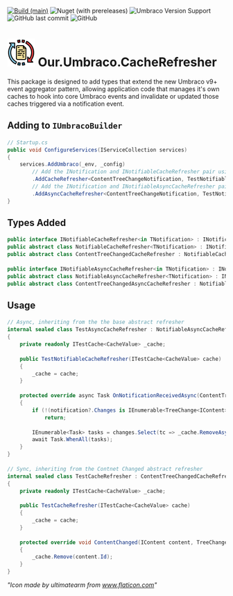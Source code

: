 [![Build (main)](https://github.com/mroberts91/umbraco-cache-refresher/actions/workflows/ci.yml/badge.svg)](https://github.com/mroberts91/umbraco-cache-refresher/actions/workflows/ci.yml)
![Nuget (with prereleases)](https://img.shields.io/nuget/vpre/Our.Umbraco.CacheRefresher)
![Umbraco Version Support](https://img.shields.io/badge/Umbraco-9%2B-blue)
![GitHub last commit](https://img.shields.io/github/last-commit/mroberts91/umbraco-cache-refresher)
![GitHub](https://img.shields.io/github/license/mroberts91/umbraco-cache-refresher)  

# ![CacheRefresher Logo](https://github.com/mroberts91/umbraco-cache-refresher/blob/8b4650ef83c9fbc140c5cbac0a3b29cf9ab8cd37/assets/icon-64.png) Our.Umbraco.CacheRefresher

This package is designed to add types that extend the new Umbraco v9+ event aggregator
pattern, allowing application code that manages it's own caches to hook into
core Umbraco events and invalidate or updated those caches triggered via
a notification event.

## Adding to `IUmbracoBuilder`
``` csharp
// Startup.cs
public void ConfigureServices(IServiceCollection services)
{
    services.AddUmbraco(_env, _config)
        // Add the INotification and INotifiableCacheRefresher pair using the Umbraco builder
        .AddCacheRefresher<ContentTreeChangeNotification, TestNotifiableCacheRefresher>()
        // Add the INotification and INotifiableAsyncCacheRefresher pair using the Umbraco builder
        .AddAsyncCacheRefresher<ContentTreeChangeNotification, TestNotifiableAsyncCacheRefresher>();
}
```
## Types Added
``` csharp
public interface INotifiableCacheRefresher<in TNotification> : INotificationHandler<TNotification> { }
public abstract class NotifiableCacheRefresher<TNotification> : INotifiableCacheRefresher<TNotification> { }
public abstract class ContentTreeChangedCacheRefresher : NotifiableCacheRefresher<ContentTreeChangeNotification> { }

public interface INotifiableAsyncCacheRefresher<in TNotification> : INotificationAsyncHandler<TNotification> { }
public abstract class NotifiableAsyncCacheRefresher<TNotification> : INotifiableAsyncCacheRefresher<TNotification> { }
public abstract class ContentTreeChangedAsyncCacheRefresher : NotifiableAsyncCacheRefresher<ContentTreeChangeNotification> { }
```

## Usage
``` csharp
// Async, inheriting from the the base abstract refresher
internal sealed class TestAsyncCacheRefresher : NotifiableAsyncCacheRefresher<ContentTreeChangeNotification>
{
    private readonly ITestCache<CacheValue> _cache;

    public TestNotifiableCacheRefresher(ITestCache<CacheValue> cache)
    {
        _cache = cache;
    }

    protected override async Task OnNotificationReceivedAsync(ContentTreeChangeNotification notification, CancellationToken cancellationToken)
    {
        if (!(notification?.Changes is IEnumerable<TreeChange<IContent>> changes))
            return;

        IEnumerable<Task> tasks = changes.Select(tc => _cache.RemoveAsync(tc.Item.Id));
        await Task.WhenAll(tasks);
    }
}

// Sync, inheriting from the Contnet Changed abstract refresher
internal sealed class TestCacheRefresher : ContentTreeChangedCacheRefresher
{
    private readonly ITestCache<CacheValue> _cache;

    public TestCacheRefresher(ITestCache<CacheValue> cache)
    {
        _cache = cache;
    }

    protected override void ContentChanged(IContent content, TreeChangeTypes treeChangeType)
    {
        _cache.Remove(content.Id);
    }
}
```

_"Icon made by ultimatearm from www.flaticon.com"_
